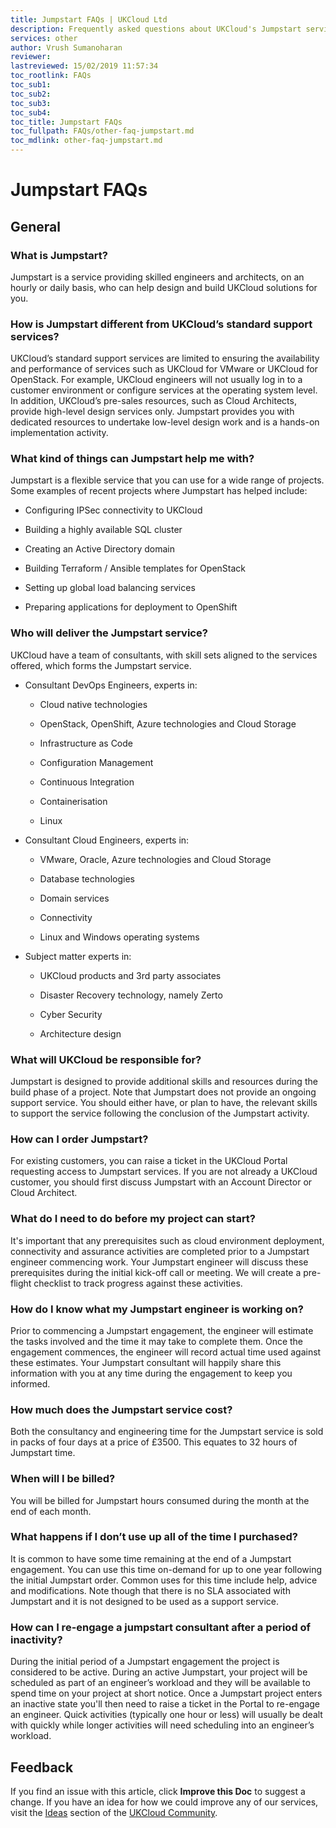 ```yaml
---
title: Jumpstart FAQs | UKCloud Ltd
description: Frequently asked questions about UKCloud's Jumpstart service
services: other
author: Vrush Sumanoharan
reviewer:
lastreviewed: 15/02/2019 11:57:34
toc_rootlink: FAQs
toc_sub1: 
toc_sub2:
toc_sub3:
toc_sub4:
toc_title: Jumpstart FAQs
toc_fullpath: FAQs/other-faq-jumpstart.md
toc_mdlink: other-faq-jumpstart.md
---
```


# Jumpstart FAQs

## General

### What is Jumpstart?

Jumpstart is a service providing skilled engineers and architects, on an hourly or daily basis, who can help design and build UKCloud solutions for you.

### How is Jumpstart different from UKCloud’s standard support services?

UKCloud’s standard support services are limited to ensuring the availability and performance of services such as UKCloud for VMware or UKCloud for OpenStack. For example, UKCloud engineers will not usually log in to a customer environment or configure services at the operating system level. In addition, UKCloud’s pre-sales resources, such as Cloud Architects, provide high-level design services only. Jumpstart provides you with dedicated resources to undertake low-level design work and is a hands-on implementation activity.

### What kind of things can Jumpstart help me with?

Jumpstart is a flexible service that you can use for a wide range of projects. Some examples of recent projects where Jumpstart has helped include:

- Configuring IPSec connectivity to UKCloud

- Building a highly available SQL cluster

- Creating an Active Directory domain

- Building Terraform / Ansible templates for OpenStack

- Setting up global load balancing services

- Preparing applications for deployment to OpenShift

### Who will deliver the Jumpstart service?

UKCloud have a team of consultants, with skill sets aligned to the services offered, which forms the Jumpstart service.

- Consultant DevOps Engineers, experts in:

  - Cloud native technologies
  
  - OpenStack, OpenShift, Azure technologies and Cloud Storage
  
  - Infrastructure as Code
  
  - Configuration Management
  
  - Continuous Integration 
  
  - Containerisation
  
  - Linux
  
- Consultant Cloud Engineers, experts in:
  
  - VMware, Oracle, Azure technologies and Cloud Storage
  
  - Database technologies
  
  - Domain services
  
  - Connectivity
  
  - Linux and Windows operating systems

- Subject matter experts in:

  - UKCloud products and 3rd party associates
  
  - Disaster Recovery technology, namely Zerto 

  - Cyber Security

  - Architecture design


### What will UKCloud be responsible for?

Jumpstart is designed to provide additional skills and resources during the build phase of a project. Note that Jumpstart does not provide an ongoing support service. You should either have, or plan to have, the relevant skills to support the service following the conclusion of the Jumpstart activity.

### How can I order Jumpstart?

For existing customers, you can raise a ticket in the UKCloud Portal requesting access to Jumpstart services. If you are not already a UKCloud customer, you should first discuss Jumpstart with an Account Director or Cloud Architect.

### What do I need to do before my project can start?

It's important that any prerequisites such as cloud environment deployment, connectivity and assurance activities are completed prior to a Jumpstart engineer commencing work. Your Jumpstart engineer will discuss these prerequisites during the initial kick-off call or meeting. We will create a pre-flight checklist to track progress against these activities.

### How do I know what my Jumpstart engineer is working on?

Prior to commencing a Jumpstart engagement, the engineer will estimate the tasks involved and the time it may take to complete them. Once the engagement commences, the engineer will record actual time used against these estimates. Your Jumpstart consultant will happily share this information with you at any time during the engagement to keep you informed.

### How much does the Jumpstart service cost?

Both the consultancy and engineering time for the Jumpstart service is sold in packs of four days at a price of £3500. This equates to 32 hours of Jumpstart time. 

### When will I be billed?

You will be billed for Jumpstart hours consumed during the month at the end of each month.

### What happens if I don’t use up all of the time I purchased?

It is common to have some time remaining at the end of a Jumpstart engagement. You can use this time on-demand for up to one year following the initial Jumpstart order. Common uses for this time include help, advice and modifications. Note though that there is no SLA associated with Jumpstart and it is not designed to be used as a support service.

### How can I re-engage a jumpstart consultant after a period of inactivity?

During the initial period of a Jumpstart engagement the project is considered to be active. During an active Jumpstart, your project will be scheduled as part of an engineer’s workload and they will be available to spend time on your project at short notice. Once a Jumpstart project enters an inactive state you'll then need to raise a ticket in the Portal to re-engage an engineer. Quick activities (typically one hour or less) will usually be dealt with quickly while longer activities will need scheduling into an engineer’s workload.

## Feedback

If you find an issue with this article, click **Improve this Doc** to suggest a change. If you have an idea for how we could improve any of our services, visit the [Ideas](https://community.ukcloud.com/ideas) section of the [UKCloud Community](https://community.ukcloud.com).
